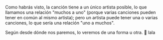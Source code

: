 Como habrás visto, la canción tiene a un único artista posible, lo que llamamos una relación "muchos a uno" (porque varias canciones pueden tener en común al mismo artista); pero un artista puede tener una o varias canciones, lo que sería una relación "uno a muchos". 

Según desde dónde nos paremos, lo veremos de una forma u otra. :eyes:
lala